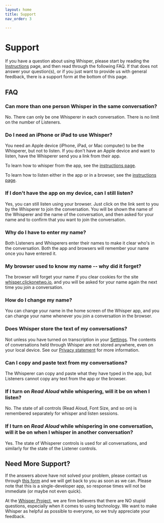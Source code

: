 ```yaml
---
layout: home
title: Support
nav_order: 3

---
```


# Support 

If you have a question about using Whisper, please start by reading the [Instructions](instructions.md) page, and then read through the following FAQ. If that does not answer your question(s), or if you just want to provide us with general feedback, there is a support form at the bottom of this page.

## FAQ

### Can more than one person Whisper in the same conversation?

No.  There can only be one Whisperer in each conversation.  There is no limit on the number of Listeners.

### Do I need an iPhone or iPad to use Whisper?

You need an Apple device (iPhone, iPad, or Mac computer) to be the Whisperer, but not to listen. If you don't have an Apple device and want to listen, have the Whisperer send you a link from their app.

To learn how to whisper from the app, see the [instructions page](instructions.md).

To learn how to listen either in the app or in a browser, see the [instructions page](instructions.md).

### If I don't have the app on my device, can I still listen?

Yes, you can still listen using your browser. Just click on the link sent to you by the Whisperer to join the conversation. You will be shown the name of the Whisperer and the name of the conversation, and then asked for your name and to confirm that you want to join the conversation.

### Why do I have to enter my name?

Both Listeners and Whisperers enter their names to make it clear who's in the conversation. Both the app and browsers will remember your name once you have entered it.

### My browser used to know my name -- why did it forget?

The browser will forget your name if you clear cookies for the site [whisper.clickonetwo.io](https://whisper.clickonetwo.io), and you will be asked for your name again the next time you join a conversation. 

### How do I change my name?

You can change your name in the home screen of the Whisper app, and you can change your name whenever you join a conversation in the browser.

### Does Whisper store the text of my conversations?

Not unless you have turned on transcription in your [Settings](instructions.md#settings). The contents of conversations held through Whisper are not stored anywhere, even on your local device. See our [Privacy statement](index.md/#privacy) for more information.

### Can I copy and paste text from my conversations?

The Whisperer can copy and paste what they have typed in the app, but Listeners cannot copy any text from the app or the browser.

### If I turn on *Read Aloud* while whispering, will it be on when I listen?

No. The state of all controls (Read Aloud, Font Size, and so on) is remembered separately for whisper and listen sessions.

### If I turn on *Read Aloud* while whispering in one conversation, will it be on when I whisper in another conversation?

Yes. The state of Whisperer controls is used for all conversations, and similarly for the state of the Listener controls.

## Need More Support?

If the answers above have not solved your problem, please contact us through [this form](https://forms.gle/qrzSnB46tFqMBUZq9) and we will get back to you as soon as we can. Please note that this is a single-developer app, so response times will not be immediate (or maybe not even quick).

At the [Whisper Project](http://whisper-project.org), we are firm believers that there are NO stupid questions, especially when it comes to using technology. We want to make Whisper as helpful as possible to everyone, so we truly appreciate your feedback.

